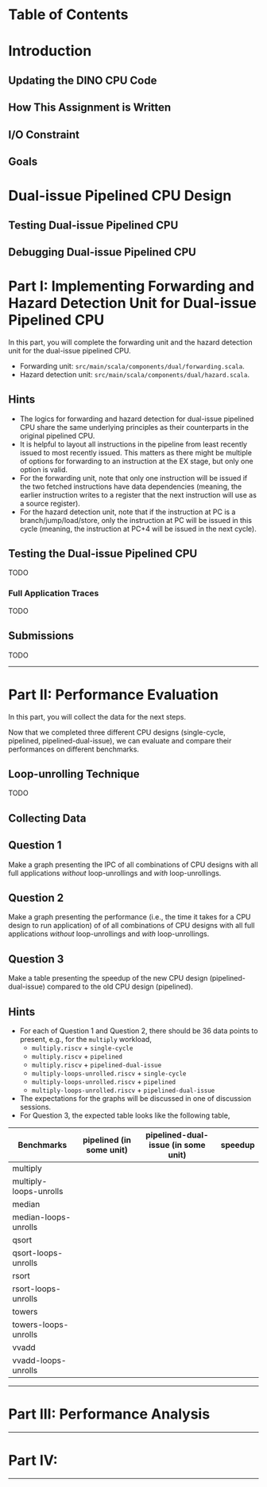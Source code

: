 # Table of Contents

# Introduction

## Updating the DINO CPU Code
## How This Assignment is Written
## I/O Constraint
## Goals

# Dual-issue Pipelined CPU Design
## Testing Dual-issue Pipelined CPU
## Debugging Dual-issue Pipelined CPU

# Part I: Implementing Forwarding and Hazard Detection Unit for Dual-issue Pipelined CPU
In this part, you will complete the forwarding unit and the hazard detection unit for the dual-issue pipelined CPU.
- Forwarding unit: `src/main/scala/components/dual/forwarding.scala`.
- Hazard detection unit: `src/main/scala/components/dual/hazard.scala`.

## Hints
- The logics for forwarding and hazard detection for dual-issue pipelined CPU share the same underlying principles as their counterparts in the original pipelined CPU.
- It is helpful to layout all instructions in the pipeline from least recently issued to most recently issued. This matters as there might be multiple of options for forwarding to an instruction at the EX stage, but only one option is valid.
- For the forwarding unit, note that only one instruction will be issued if the two fetched instructions have data dependencies (meaning, the earlier instruction writes to a register that the next instruction will use as a source register).
- For the hazard detection unit, note that if the instruction at PC is a branch/jump/load/store, only the instruction at PC will be issued in this cycle (meaning, the instruction at PC+4 will be issued in the next cycle).

## Testing the Dual-issue Pipelined CPU
TODO

### Full Application Traces
TODO

## Submissions
TODO

------------------------------------------------------------------------------------------------------------
# Part II: Performance Evaluation
In this part, you will collect the data for the next steps.

Now that we completed three different CPU designs (single-cycle, pipelined, pipelined-dual-issue), we can evaluate and compare their performances on different benchmarks.

## Loop-unrolling Technique
TODO

## Collecting Data

## Question 1
Make a graph presenting the IPC of all combinations of CPU designs with all full applications *without* loop-unrollings and *with* loop-unrollings.

## Question 2
Make a graph presenting the performance (i.e., the time it takes for a CPU design to run application) of of all combinations of CPU designs with all full applications *without* loop-unrollings and *with* loop-unrollings.

## Question 3
Make a table presenting the speedup of the new CPU design (pipelined-dual-issue) compared to the old CPU design (pipelined).

## Hints
- For each of Question 1 and Question 2, there should be 36 data points to present, e.g., for the `multiply` workload,
  - `multiply.riscv` + `single-cycle`
  - `multiply.riscv` + `pipelined`
  - `multiply.riscv` + `pipelined-dual-issue`
  - `multiply-loops-unrolled.riscv` + `single-cycle`
  - `multiply-loops-unrolled.riscv` + `pipelined`
  - `multiply-loops-unrolled.riscv` + `pipelined-dual-issue`
- The expectations for the graphs will be discussed in one of discussion sessions.
- For Question 3, the expected table looks like the following table,

|              Benchmarks | pipelined (in some unit) | pipelined-dual-issue (in some unit) | speedup |
|-------------------------|--------------------------|-------------------------------------|---------|
|                multiply |                          |                                     |         |
|  multiply-loops-unrolls |                          |                                     |         |
|                  median |                          |                                     |         |
|    median-loops-unrolls |                          |                                     |         |
|                   qsort |                          |                                     |         |
|     qsort-loops-unrolls |                          |                                     |         |
|                   rsort |                          |                                     |         |
|     rsort-loops-unrolls |                          |                                     |         |
|                  towers |                          |                                     |         |
|    towers-loops-unrolls |                          |                                     |         |
|                   vvadd |                          |                                     |         |
|     vvadd-loops-unrolls |                          |                                     |         |


------------------------------------------------------------------------------------------------------------
# Part III: Performance Analysis

------------------------------------------------------------------------------------------------------------
# Part IV:
------------------------------------------------------------------------------------------------------------
